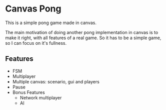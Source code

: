 # Canvas Pong

This is a simple pong game made in canvas.

The main motivation of doing another pong implementation in canvas is to make it right, with all features of a real game. So it has to be a simple game, so I can focus on it's fullness.

## Features

- FSM
- Multiplayer
- Multiple canvas: scenario, gui and players
- Pause
- Bonus Features
	- Network multiplayer
	- AI